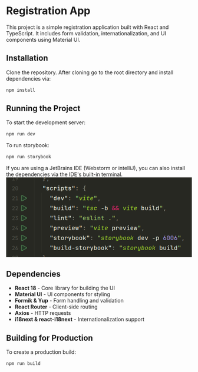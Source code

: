 # Registration App

This project is a simple registration application built with React and TypeScript. It includes form validation, internationalization, and UI components using Material UI.

## Installation

Clone the repository. After cloning go to the root directory and install dependencies via:

```sh
npm install
```

## Running the Project

To start the development server:

```sh
npm run dev
```

To run storybook:

```sh
npm run storybook
```

If you are using a JetBrains IDE (Webstorm or intelliJ), you can also install the dependencies via the IDE's built-in terminal.
![img.png](img.png)

## Dependencies

- **React 18** - Core library for building the UI
- **Material UI** - UI components for styling
- **Formik & Yup** - Form handling and validation
- **React Router** - Client-side routing
- **Axios** - HTTP requests
- **i18next & react-i18next** - Internationalization support

## Building for Production

To create a production build:

```sh
npm run build
```
